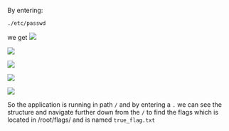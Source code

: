 By entering:

```
./etc/passwd
```
we get
![](Papyrus_listing_passwd.png)


![](Papyrus_listing_home.png)


![](Papyrus_listing_root.png)


![](Papyrus_listing_flags.png)


![](TLSOTP_solved.png)


So the application is running in path ```/``` and by entering a ```.``` we can see the structure and navigate further down from the ```/``` to find the flags which is located in /root/flags/ and is named ```true_flag.txt```


